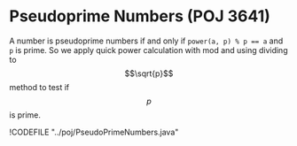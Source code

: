 # Pseudoprime Numbers (POJ 3641)

A number is pseudoprime numbers if and only if `power(a, p) % p == a` and `p` is prime.
So we apply quick power calculation with mod and using dividing to $$\sqrt{p}$$ method to test if $$p$$ is prime.

!CODEFILE "../poj/PseudoPrimeNumbers.java"
